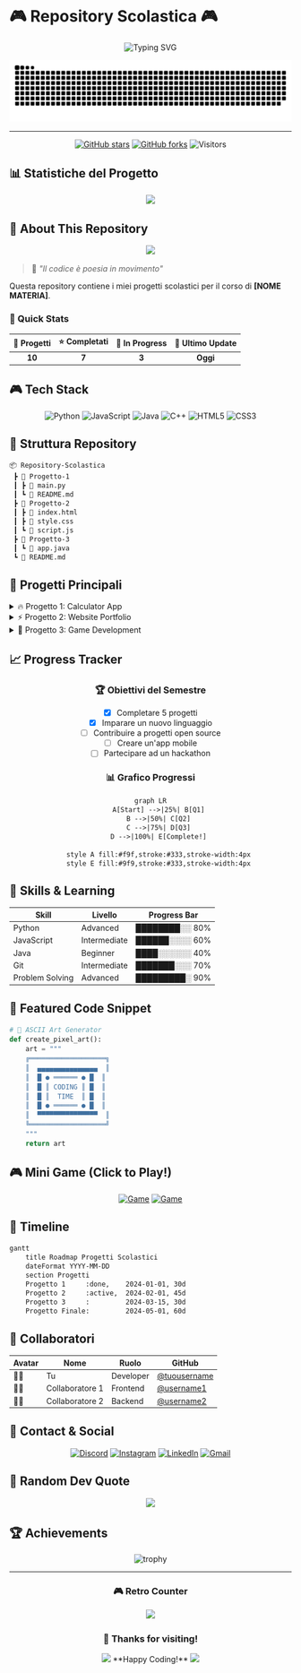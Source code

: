 # 🎮 Repository Scolastica 🎮

<div align="center">

![Typing SVG](https://readme-typing-svg.herokuapp.com?font=Press+Start+2P&size=25&pause=1000&color=00FF00&center=true&vCenter=true&width=600&lines=Benvenuto+nella+mia+repo!;School+Projects+Archive;Learning+in+Progress...;Code+%2B+Passion+%3D+Success!)

<img src="https://raw.githubusercontent.com/Platane/snk/output/github-contribution-grid-snake.svg" alt="Snake animation" />

</div>

---

<div align="center">
  
[![GitHub stars](https://img.shields.io/github/stars/TUO-USERNAME/TUA-REPO?style=for-the-badge&logo=github&logoColor=white&labelColor=101010)](https://github.com/TUO-USERNAME/TUA-REPO/stargazers)
[![GitHub forks](https://img.shields.io/github/forks/TUO-USERNAME/TUA-REPO?style=for-the-badge&logo=github&logoColor=white&labelColor=101010)](https://github.com/TUO-USERNAME/TUA-REPO/network/members)
![Visitors](https://api.visitorbadge.io/api/visitors?path=TUO-USERNAME%2FTUA-REPO&label=VISITATORI&labelColor=%23697689&countColor=%2337d67a&style=flat-square&labelStyle=upper)

</div>

## 📊 Statistiche del Progetto

<div align="center">
  
![](https://github-readme-stats.vercel.app/api/top-langs/?username=TUO-USERNAME&theme=radical&hide_border=true&include_all_commits=false&count_private=false&layout=compact)

</div>

## 🎯 About This Repository

<div align="center">
<img src="https://media.giphy.com/media/du3J3cXyzhj75IOgvA/giphy.gif" width="100"/>
</div>

> 💭 *"Il codice è poesia in movimento"*

Questa repository contiene i miei progetti scolastici per il corso di **[NOME MATERIA]**.

### 🚀 Quick Stats

<div align="center">

| 📁 Progetti | ⭐ Completati | 🔧 In Progress | 📅 Ultimo Update |
|:-----------:|:------------:|:--------------:|:----------------:|
| **10**      | **7**        | **3**          | **Oggi**         |

</div>

## 🎮 Tech Stack

<div align="center">

![Python](https://img.shields.io/badge/python-3670A0?style=for-the-badge&logo=python&logoColor=ffdd54)
![JavaScript](https://img.shields.io/badge/javascript-%23323330.svg?style=for-the-badge&logo=javascript&logoColor=%23F7DF1E)
![Java](https://img.shields.io/badge/java-%23ED8B00.svg?style=for-the-badge&logo=openjdk&logoColor=white)
![C++](https://img.shields.io/badge/c++-%2300599C.svg?style=for-the-badge&logo=c%2B%2B&logoColor=white)
![HTML5](https://img.shields.io/badge/html5-%23E34F26.svg?style=for-the-badge&logo=html5&logoColor=white)
![CSS3](https://img.shields.io/badge/css3-%231572B6.svg?style=for-the-badge&logo=css3&logoColor=white)

</div>

## 📂 Struttura Repository

```ascii
📦 Repository-Scolastica
 ┣ 📂 Progetto-1
 ┃ ┣ 📜 main.py
 ┃ ┗ 📜 README.md
 ┣ 📂 Progetto-2
 ┃ ┣ 📜 index.html
 ┃ ┣ 📜 style.css
 ┃ ┗ 📜 script.js
 ┣ 📂 Progetto-3
 ┃ ┗ 📜 app.java
 ┗ 📜 README.md
```

## 🎨 Progetti Principali

<details>
<summary>🔥 Progetto 1: Calculator App</summary>

### 📐 Calcolatrice Scientifica
- **Linguaggio:** Python
- **Status:** ✅ Completato
- **Voto:** 10/10

```python
# Preview del codice
def calculate(a, b, operation):
    return eval(f"{a} {operation} {b}")
```

<img src="https://media.giphy.com/media/xT5LMQ8rHYTDGFG07e/giphy.gif" width="200"/>

</details>

<details>
<summary>⚡ Progetto 2: Website Portfolio</summary>

### 🌐 Portfolio Personale
- **Linguaggio:** HTML/CSS/JS
- **Status:** 🔄 In Progress
- **Completamento:** 75%

<img src="https://media.giphy.com/media/qgQUggAC3Pfv687qPC/giphy.gif" width="200"/>

</details>

<details>
<summary>🚀 Progetto 3: Game Development</summary>

### 🎮 Snake Game
- **Linguaggio:** JavaScript
- **Status:** ✅ Completato
- **Features:** 
  - Multiplayer
  - Leaderboard
  - Power-ups

<img src="https://media.giphy.com/media/3o7TKSjRrfIPjeiVyM/giphy.gif" width="200"/>

</details>

## 📈 Progress Tracker

<div align="center">

### 🏆 Obiettivi del Semestre

- [x] Completare 5 progetti
- [x] Imparare un nuovo linguaggio
- [ ] Contribuire a progetti open source
- [ ] Creare un'app mobile
- [ ] Partecipare ad un hackathon

### 📊 Grafico Progressi

```mermaid
graph LR
    A[Start] -->|25%| B[Q1]
    B -->|50%| C[Q2]
    C -->|75%| D[Q3]
    D -->|100%| E[Complete!]
    
    style A fill:#f9f,stroke:#333,stroke-width:4px
    style E fill:#9f9,stroke:#333,stroke-width:4px
```

</div>

## 🎯 Skills & Learning

<div align="center">

| Skill | Livello | Progress Bar |
|-------|---------|--------------|
| Python | Advanced | ████████░░ 80% |
| JavaScript | Intermediate | ██████░░░░ 60% |
| Java | Beginner | ████░░░░░░ 40% |
| Git | Intermediate | ███████░░░ 70% |
| Problem Solving | Advanced | █████████░ 90% |

</div>

## 🌟 Featured Code Snippet

```python
# 🎨 ASCII Art Generator
def create_pixel_art():
    art = """
    ╔═══════════════════╗
    ║  ▄▄▄▄▄▄▄▄▄▄▄▄▄▄▄  ║
    ║  █ ● ══════ ● █  ║
    ║  █ ║ CODING ║ █  ║
    ║  █ ║  TIME  ║ █  ║
    ║  █ ● ══════ ● █  ║
    ║  ▀▀▀▀▀▀▀▀▀▀▀▀▀▀▀  ║
    ╚═══════════════════╝
    """
    return art
```

## 🎮 Mini Game (Click to Play!)

<div align="center">

[![Game](https://img.shields.io/badge/Play-Snake_Game-green?style=for-the-badge&logo=game&logoColor=white)](https://playsnake.org/)
[![Game](https://img.shields.io/badge/Play-Tetris-blue?style=for-the-badge&logo=game&logoColor=white)](https://tetris.com/play-tetris)

</div>

## 📅 Timeline

```mermaid
gantt
    title Roadmap Progetti Scolastici
    dateFormat YYYY-MM-DD
    section Progetti
    Progetto 1     :done,    2024-01-01, 30d
    Progetto 2     :active,  2024-02-01, 45d
    Progetto 3     :         2024-03-15, 30d
    Progetto Finale:         2024-05-01, 60d
```

## 🤝 Collaboratori

<div align="center">

| Avatar | Nome | Ruolo | GitHub |
|--------|------|-------|--------|
| 👨‍💻 | Tu | Developer | [@tuousername](https://github.com) |
| 👩‍💻 | Collaboratore 1 | Frontend | [@username1](https://github.com) |
| 👨‍💻 | Collaboratore 2 | Backend | [@username2](https://github.com) |

</div>

## 💬 Contact & Social

<div align="center">

[![Discord](https://img.shields.io/badge/Discord-%237289DA.svg?style=for-the-badge&logo=discord&logoColor=white)](https://discord.gg/)
[![Instagram](https://img.shields.io/badge/Instagram-%23E4405F.svg?style=for-the-badge&logo=Instagram&logoColor=white)](https://instagram.com/)
[![LinkedIn](https://img.shields.io/badge/linkedin-%230077B5.svg?style=for-the-badge&logo=linkedin&logoColor=white)](https://linkedin.com/)
[![Gmail](https://img.shields.io/badge/Gmail-D14836?style=for-the-badge&logo=gmail&logoColor=white)](mailto:tua.email@gmail.com)

</div>

## 🎨 Random Dev Quote

<div align="center">

![](https://quotes-github-readme.vercel.app/api?type=horizontal&theme=radical)

</div>

## 🏆 Achievements

<div align="center">

![trophy](https://github-profile-trophy.vercel.app/?username=TUO-USERNAME&theme=radical&no-frame=true&no-bg=false&margin-w=4&row=1)

</div>

---

<div align="center">

### 🎮 Retro Counter

![](https://komarev.com/ghpvc/?username=TUO-USERNAME&style=for-the-badge&color=green&label=REPO+VIEWS)

### 💫 Thanks for visiting!

<img src="https://media.giphy.com/media/hvRJCLFzcasrR4ia7z/giphy.gif" width="30px"/> 
**Happy Coding!**

<img src="https://capsule-render.vercel.app/api?type=waving&color=gradient&height=100&section=footer"/>

</div>

<!-- 
ASCII Art Bonus:

    ╔══════════════════════════════════════════╗
    ║                                          ║
    ║    ██████╗ ███████╗ █████╗ ██████╗     ║
    ║    ██╔══██╗██╔════╝██╔══██╗██╔══██╗    ║
    ║    ██████╔╝█████╗  ███████║██║  ██║    ║
    ║    ██╔══██╗██╔══╝  ██╔══██║██║  ██║    ║
    ║    ██║  ██║███████╗██║  ██║██████╔╝    ║
    ║    ╚═╝  ╚═╝╚══════╝╚═╝  ╚═╝╚═════╝     ║
    ║                                          ║
    ║         ███╗   ███╗███████╗             ║
    ║         ████╗ ████║██╔════╝             ║
    ║         ██╔████╔██║█████╗               ║
    ║         ██║╚██╔╝██║██╔══╝               ║
    ║         ██║ ╚═╝ ██║███████╗             ║
    ║         ╚═╝     ╚═╝╚══════╝             ║
    ║                                          ║
    ╚══════════════════════════════════════════╝
-->
